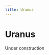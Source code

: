 ```yaml
---
title: Uranus
---
```


# Uranus

Under construction

<!-- import DocCardList from '@theme/DocCardList';

<DocCardList /> -->